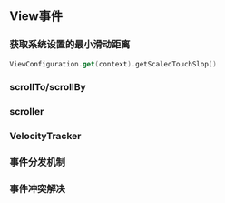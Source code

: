## View事件

### 获取系统设置的最小滑动距离

```kotlin
ViewConfiguration.get(context).getScaledTouchSlop()
```

### scrollTo/scrollBy

### scroller

### VelocityTracker

### 事件分发机制

### 事件冲突解决


